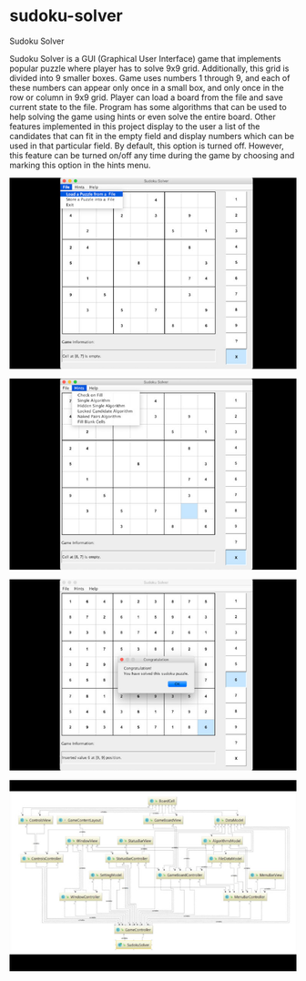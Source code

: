 # sudoku-solver
Sudoku Solver


Sudoku Solver is a GUI (Graphical User Interface) game that implements popular puzzle where player has to solve 9x9 grid. Additionally, this grid is divided into 9 smaller boxes. Game uses numbers 1 through 9, and each of these numbers can appear only once in a small box, and only once in the row or column in 9x9 grid. Player can load a board from the file and save current state to the file. Program has some algorithms that can be used to help solving the game using hints or even solve the entire board. Other features implemented in this project display to the user a list of the candidates that can fit in the empty field and display numbers which can be used in that particular field. By default, this option is turned off. However, this feature can be turned on/off any time during the game by choosing and marking this option in the hints menu.

![Screenshot 1](screenshots/sudoku_solver_1.jpg "Screenshot 1")

![Screenshot 2](screenshots/sudoku_solver_2.jpg "Screenshot 2")

![Screenshot 3](screenshots/sudoku_solver_3.jpg "Screenshot 3")

![Screenshot 4](screenshots/sudoku_solver_4.jpg "Screenshot 4")